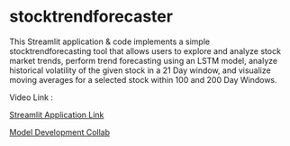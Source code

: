 # stocktrendforecaster
This Streamlit application & code implements a simple stocktrendforecasting tool that allows users to explore and analyze stock market trends, perform trend forecasting using an LSTM model, analyze historical volatility of the given stock in a 21 Day window, and visualize moving averages for a selected stock within 100 and 200 Day Windows.

Video Link :  <br /> 

[Streamlit Application Link](https://stocktrendforecastery.streamlit.app/)  <br /> 

[Model Development Collab](https://colab.research.google.com/drive/15SxY-8mcUolcxDaMdQmcssatn0m2Ted0#scrollTo=D-bvST_r5PMu)   <br /> 

